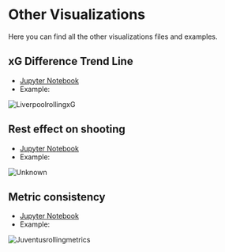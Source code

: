 # Other Visualizations
Here you can find all the other visualizations files and examples.

## xG Difference Trend Line
- [Jupyter Notebook](https://gibranium.github.io/others/xgtrendline.html)
- Example:
  
![LiverpoolrollingxG](https://github.com/user-attachments/assets/151e64bb-a3f9-497e-9241-64887d156e25)

## Rest effect on shooting
- [Jupyter Notebook](https://gibranium.github.io/others/resteffect.html)
- Example:
  
![Unknown](https://github.com/user-attachments/assets/03ffad6d-2af1-4039-8504-25ac0a80a1d6)

## Metric consistency
- [Jupyter Notebook](https://gibranium.github.io/others/METRICS-CONSISTENCY.html)
- Example:

![Juventusrollingmetrics](https://github.com/user-attachments/assets/5956b2e0-b2ff-45df-afd4-87d2576b4c98)

